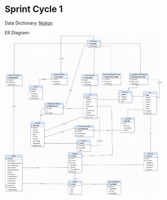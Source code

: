 # Sprint Cycle 1 
Data Dictionary: [Notion](https://www.notion.so/112e5bc38eed8041ad46fdbab6949627?v=112e5bc38eed8097b21f000c6b7e7877&pvs=4)

ER Diagram: ![ER Diagram](ERDiagram.drawio.png)


